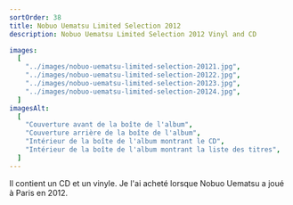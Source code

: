 ```yaml
---
sortOrder: 38
title: Nobuo Uematsu Limited Selection 2012
description: Nobuo Uematsu Limited Selection 2012 Vinyl and CD

images:
  [
    "../images/nobuo-uematsu-limited-selection-20121.jpg",
    "../images/nobuo-uematsu-limited-selection-20122.jpg",
    "../images/nobuo-uematsu-limited-selection-20123.jpg",
    "../images/nobuo-uematsu-limited-selection-20124.jpg",
  ]
imagesAlt:
  [
    "Couverture avant de la boîte de l'album",
    "Couverture arrière de la boîte de l'album",
    "Intérieur de la boîte de l'album montrant le CD",
    "Intérieur de la boîte de l'album montrant la liste des titres",
  ]
---
```


Il contient un CD et un vinyle. Je l'ai acheté lorsque Nobuo Uematsu a joué à Paris en 2012.
